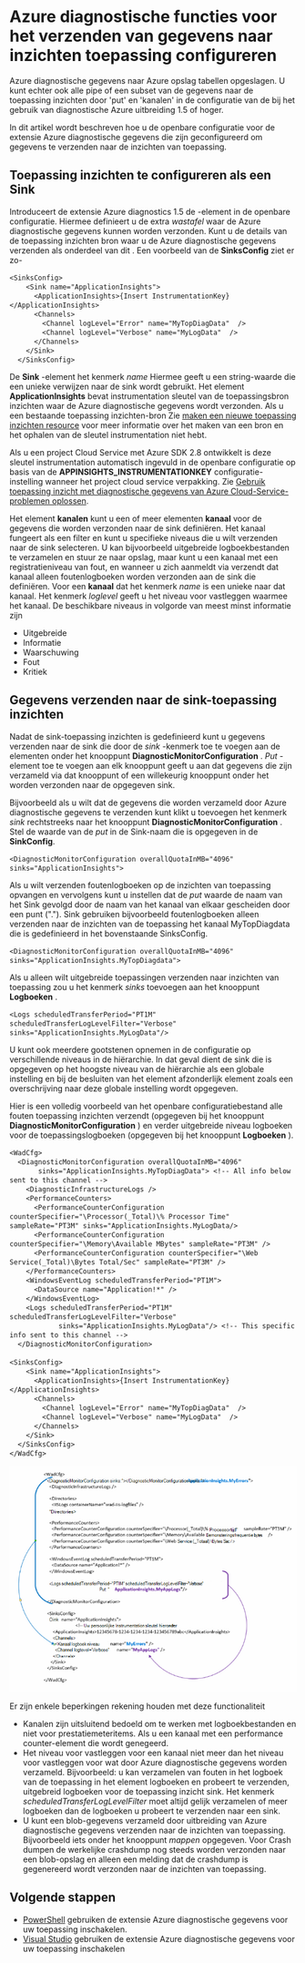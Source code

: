 <properties
   pageTitle="Azure diagnostische functies voor het verzenden van gegevens naar inzichten toepassing configureren | Microsoft Azure"
   description="De diagnostische gegevens van Azure openbare configuratie om gegevens te verzenden naar de inzichten van de toepassing bijwerken."
   services="multiple"
   documentationCenter=".net"
   authors="sbtron"
   manager="douge"
   editor="" />
<tags
   ms.service="application-insights"
   ms.devlang="na"
   ms.topic="article"
   ms.tgt_pltfrm="na"
   ms.workload="na"
   ms.date="12/15/2015"
   ms.author="saurabh" />

# <a name="configure-azure-diagnostics-to-send-data-to-application-insights"></a>Azure diagnostische functies voor het verzenden van gegevens naar inzichten toepassing configureren

Azure diagnostische gegevens naar Azure opslag tabellen opgeslagen.  U kunt echter ook alle pipe of een subset van de gegevens naar de toepassing inzichten door 'put' en 'kanalen' in de configuratie van de bij het gebruik van diagnostische Azure uitbreiding 1.5 of hoger.

In dit artikel wordt beschreven hoe u de openbare configuratie voor de extensie Azure diagnostische gegevens die zijn geconfigureerd om gegevens te verzenden naar de inzichten van toepassing.

## <a name="configuring-application-insights-as-a-sink"></a>Toepassing inzichten te configureren als een Sink

Introduceert de extensie Azure diagnostics 1.5 de **<SinksConfig>** -element in de openbare configuratie. Hiermee definieert u de extra *wastafel* waar de Azure diagnostische gegevens kunnen worden verzonden. Kunt u de details van de toepassing inzichten bron waar u de Azure diagnostische gegevens verzenden als onderdeel van dit **<SinksConfig>**.
Een voorbeeld van de **SinksConfig** ziet er zo-  

    <SinksConfig>
        <Sink name="ApplicationInsights">
          <ApplicationInsights>{Insert InstrumentationKey}</ApplicationInsights>
          <Channels>
            <Channel logLevel="Error" name="MyTopDiagData"  />
            <Channel logLevel="Verbose" name="MyLogData"  />
          </Channels>
        </Sink>
      </SinksConfig>

De **Sink** -element het kenmerk *name* Hiermee geeft u een string-waarde die een unieke verwijzen naar de sink wordt gebruikt.
Het element **ApplicationInsights** bevat instrumentation sleutel van de toepassingsbron inzichten waar de Azure diagnostische gegevens wordt verzonden. Als u een bestaande toepassing inzichten-bron Zie [maken een nieuwe toepassing inzichten resource](./application-insights/app-insights-create-new-resource.md) voor meer informatie over het maken van een bron en het ophalen van de sleutel instrumentation niet hebt.

Als u een project Cloud Service met Azure SDK 2.8 ontwikkelt is deze sleutel instrumentation automatisch ingevuld in de openbare configuratie op basis van de **APPINSIGHTS_INSTRUMENTATIONKEY** configuratie-instelling wanneer het project cloud service verpakking. Zie [Gebruik toepassing inzicht met diagnostische gegevens van Azure Cloud-Service-problemen oplossen](./cloud-services/cloud-services-dotnet-diagnostics-applicationinsights.md).

Het element **kanalen** kunt u een of meer elementen **kanaal** voor de gegevens die worden verzonden naar de sink definiëren. Het kanaal fungeert als een filter en kunt u specifieke niveaus die u wilt verzenden naar de sink selecteren. U kan bijvoorbeeld uitgebreide logboekbestanden te verzamelen en stuur ze naar opslag, maar kunt u een kanaal met een registratieniveau van fout, en wanneer u zich aanmeldt via verzendt dat kanaal alleen foutenlogboeken worden verzonden aan de sink die definiëren.
Voor een **kanaal** dat het kenmerk *name* is een unieke naar dat kanaal.
Het kenmerk *loglevel* geeft u het niveau voor vastleggen waarmee het kanaal. De beschikbare niveaus in volgorde van meest minst informatie zijn
 - Uitgebreide
 - Informatie
 - Waarschuwing
 - Fout
 - Kritiek

## <a name="send-data-to-the-application-insights-sink"></a>Gegevens verzenden naar de sink-toepassing inzichten
Nadat de sink-toepassing inzichten is gedefinieerd kunt u gegevens verzenden naar de sink die door de *sink* -kenmerk toe te voegen aan de elementen onder het knooppunt **DiagnosticMonitorConfiguration** . *Put* -element toe te voegen aan elk knooppunt geeft u aan dat gegevens die zijn verzameld via dat knooppunt of een willekeurig knooppunt onder het worden verzonden naar de opgegeven sink.

Bijvoorbeeld als u wilt dat de gegevens die worden verzameld door Azure diagnostische gegevens te verzenden kunt klikt u toevoegen het kenmerk *sink* rechtstreeks naar het knooppunt **DiagnosticMonitorConfiguration** . Stel de waarde van de *put* in de Sink-naam die is opgegeven in de **SinkConfig**.

    <DiagnosticMonitorConfiguration overallQuotaInMB="4096" sinks="ApplicationInsights">

Als u wilt verzenden foutenlogboeken op de inzichten van toepassing opvangen en vervolgens kunt u instellen dat de *put* waarde de naam van het Sink gevolgd door de naam van het kanaal van elkaar gescheiden door een punt ("."). Sink gebruiken bijvoorbeeld foutenlogboeken alleen verzenden naar de inzichten van de toepassing het kanaal MyTopDiagdata die is gedefinieerd in het bovenstaande SinksConfig.  

    <DiagnosticMonitorConfiguration overallQuotaInMB="4096" sinks="ApplicationInsights.MyTopDiagdata">

Als u alleen wilt uitgebreide toepassingen verzenden naar inzichten van toepassing zou u het kenmerk *sinks* toevoegen aan het knooppunt **Logboeken** .

    <Logs scheduledTransferPeriod="PT1M" scheduledTransferLogLevelFilter="Verbose" sinks="ApplicationInsights.MyLogData"/>

U kunt ook meerdere gootstenen opnemen in de configuratie op verschillende niveaus in de hiërarchie. In dat geval dient de sink die is opgegeven op het hoogste niveau van de hiërarchie als een globale instelling en bij de besluiten van het element afzonderlijk element zoals een overschrijving naar deze globale instelling wordt opgegeven.    

Hier is een volledig voorbeeld van het openbare configuratiebestand alle fouten toepassing inzichten verzendt (opgegeven bij het knooppunt **DiagnosticMonitorConfiguration** ) en verder uitgebreide niveau logboeken voor de toepassingslogboeken (opgegeven bij het knooppunt **Logboeken** ).

    <WadCfg>
      <DiagnosticMonitorConfiguration overallQuotaInMB="4096"
           sinks="ApplicationInsights.MyTopDiagData"> <!-- All info below sent to this channel -->
        <DiagnosticInfrastructureLogs />
        <PerformanceCounters>
          <PerformanceCounterConfiguration counterSpecifier="\Processor(_Total)\% Processor Time" sampleRate="PT3M" sinks="ApplicationInsights.MyLogData/>
          <PerformanceCounterConfiguration counterSpecifier="\Memory\Available MBytes" sampleRate="PT3M" />
          <PerformanceCounterConfiguration counterSpecifier="\Web Service(_Total)\Bytes Total/Sec" sampleRate="PT3M" />
        </PerformanceCounters>
        <WindowsEventLog scheduledTransferPeriod="PT1M">
          <DataSource name="Application!*" />
        </WindowsEventLog>
        <Logs scheduledTransferPeriod="PT1M" scheduledTransferLogLevelFilter="Verbose"
                sinks="ApplicationInsights.MyLogData"/> <!-- This specific info sent to this channel -->
      </DiagnosticMonitorConfiguration>

    <SinksConfig>
        <Sink name="ApplicationInsights">
          <ApplicationInsights>{Insert InstrumentationKey}</ApplicationInsights>
          <Channels>
            <Channel logLevel="Error" name="MyTopDiagData"  />
            <Channel logLevel="Verbose" name="MyLogData"  />
          </Channels>
        </Sink>
      </SinksConfig>
    </WadCfg>

![Configuratie van diagnostische openbare](./media/azure-diagnostics-configure-applicationinsights/diagnostics-publicconfig.png)

Er zijn enkele beperkingen rekening houden met deze functionaliteit

- Kanalen zijn uitsluitend bedoeld om te werken met logboekbestanden en niet voor prestatiemeteritems. Als u een kanaal met een performance counter-element die wordt genegeerd.
- Het niveau voor vastleggen voor een kanaal niet meer dan het niveau voor vastleggen voor wat door Azure diagnostische gegevens worden verzameld. Bijvoorbeeld: u kan verzamelen van fouten in het logboek van de toepassing in het element logboeken en probeert te verzenden, uitgebreid logboeken voor de toepassing inzicht sink. Het kenmerk *scheduledTransferLogLevelFilter* moet altijd gelijk verzamelen of meer logboeken dan de logboeken u probeert te verzenden naar een sink.
- U kunt een blob-gegevens verzameld door uitbreiding van Azure diagnostische gegevens verzenden naar de inzichten van toepassing. Bijvoorbeeld iets onder het knooppunt *mappen* opgegeven. Voor Crash dumpen de werkelijke crashdump nog steeds worden verzonden naar een blob-opslag en alleen een melding dat de crashdump is gegenereerd wordt verzonden naar de inzichten van toepassing.


## <a name="next-steps"></a>Volgende stappen

- [PowerShell](./cloud-services/cloud-services-diagnostics-powershell.md) gebruiken de extensie Azure diagnostische gegevens voor uw toepassing inschakelen. 
- [Visual Studio](vs-azure-tools-diagnostics-for-cloud-services-and-virtual-machines.md) gebruiken de extensie Azure diagnostische gegevens voor uw toepassing inschakelen
